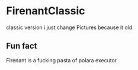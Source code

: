 # FirenantClassic
 classic version
 i just change Pictures because it old
## Fun fact
 Firenant is a fucking pasta of polara executor

